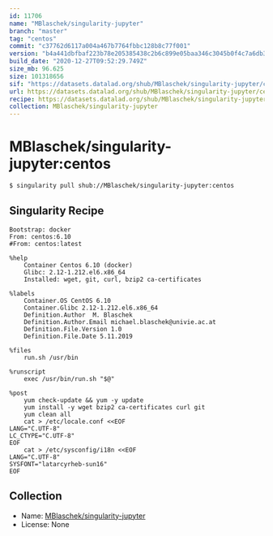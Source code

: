 ```yaml
---
id: 11706
name: "MBlaschek/singularity-jupyter"
branch: "master"
tag: "centos"
commit: "c37762d6117a004a467b7764fbbc128b8c77f001"
version: "b4a441dbfbaf223b78e205385438c2b6c899e05baa346c3045b0f4c7a6db3fc4"
build_date: "2020-12-27T09:52:29.749Z"
size_mb: 96.625
size: 101318656
sif: "https://datasets.datalad.org/shub/MBlaschek/singularity-jupyter/centos/2020-12-27-c37762d6-b4a441db/b4a441dbfbaf223b78e205385438c2b6c899e05baa346c3045b0f4c7a6db3fc4.sif"
url: https://datasets.datalad.org/shub/MBlaschek/singularity-jupyter/centos/2020-12-27-c37762d6-b4a441db/
recipe: https://datasets.datalad.org/shub/MBlaschek/singularity-jupyter/centos/2020-12-27-c37762d6-b4a441db/Singularity
collection: MBlaschek/singularity-jupyter
---
```


# MBlaschek/singularity-jupyter:centos

```bash
$ singularity pull shub://MBlaschek/singularity-jupyter:centos
```

## Singularity Recipe

```singularity
Bootstrap: docker
From: centos:6.10
#From: centos:latest

%help
	Container Centos 6.10 (docker)
	Glibc: 2.12-1.212.el6.x86_64
	Installed: wget, git, curl, bzip2 ca-certificates

%labels
	Container.OS CentOS 6.10
	Container.Glibc 2.12-1.212.el6.x86_64
	Definition.Author  M. Blaschek
	Definition.Author.Email michael.blaschek@univie.ac.at
	Definition.File.Version 1.0
	Definition.File.Date 5.11.2019

%files
	run.sh /usr/bin

%runscript
	exec /usr/bin/run.sh "$@"

%post
	yum check-update && yum -y update
	yum install -y wget bzip2 ca-certificates curl git
	yum clean all
	cat > /etc/locale.conf <<EOF
LANG="C.UTF-8"
LC_CTYPE="C.UTF-8"
EOF
	cat > /etc/sysconfig/i18n <<EOF
LANG="C.UTF-8"
SYSFONT="latarcyrheb-sun16"
EOF
```

## Collection

 - Name: [MBlaschek/singularity-jupyter](https://github.com/MBlaschek/singularity-jupyter)
 - License: None

